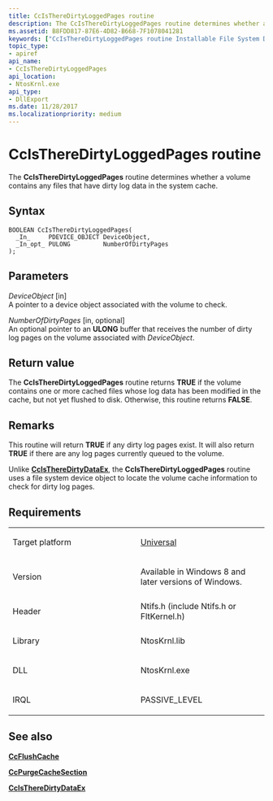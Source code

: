 ```yaml
---
title: CcIsThereDirtyLoggedPages routine
description: The CcIsThereDirtyLoggedPages routine determines whether a volume contains any files that have dirty log data in the system cache.
ms.assetid: B8FDD817-87E6-4D82-B668-7F1078041281
keywords: ["CcIsThereDirtyLoggedPages routine Installable File System Drivers"]
topic_type:
- apiref
api_name:
- CcIsThereDirtyLoggedPages
api_location:
- NtosKrnl.exe
api_type:
- DllExport
ms.date: 11/28/2017
ms.localizationpriority: medium
---
```


# CcIsThereDirtyLoggedPages routine


The **CcIsThereDirtyLoggedPages** routine determines whether a volume contains any files that have dirty log data in the system cache.

Syntax
------

```ManagedCPlusPlus
BOOLEAN CcIsThereDirtyLoggedPages(
  _In_     PDEVICE_OBJECT DeviceObject,
  _In_opt_ PULONG         NumberOfDirtyPages
);
```

Parameters
----------

*DeviceObject* \[in\]  
A pointer to a device object associated with the volume to check.

*NumberOfDirtyPages* \[in, optional\]  
An optional pointer to an **ULONG** buffer that receives the number of dirty log pages on the volume associated with *DeviceObject*.

Return value
------------

The **CcIsThereDirtyLoggedPages** routine returns **TRUE** if the volume contains one or more cached files whose log data has been modified in the cache, but not yet flushed to disk. Otherwise, this routine returns **FALSE**.

Remarks
-------

This routine will return **TRUE** if any dirty log pages exist. It will also return **TRUE** if there are any log pages currently queued to the volume.

Unlike [**CcIsThereDirtyDataEx**](https://msdn.microsoft.com/library/windows/hardware/ff539152), the **CcIsThereDirtyLoggedPages** routine uses a file system device object to locate the volume cache information to check for dirty log pages.

Requirements
------------

<table>
<colgroup>
<col width="50%" />
<col width="50%" />
</colgroup>
<tbody>
<tr class="odd">
<td align="left"><p>Target platform</p></td>
<td align="left"><a href="https://go.microsoft.com/fwlink/p/?linkid=531356" data-raw-source="[Universal](https://go.microsoft.com/fwlink/p/?linkid=531356)">Universal</a></td>
</tr>
<tr class="even">
<td align="left"><p>Version</p></td>
<td align="left"><p>Available in Windows 8 and later versions of Windows.</p></td>
</tr>
<tr class="odd">
<td align="left"><p>Header</p></td>
<td align="left">Ntifs.h (include Ntifs.h or FltKernel.h)</td>
</tr>
<tr class="even">
<td align="left"><p>Library</p></td>
<td align="left">NtosKrnl.lib</td>
</tr>
<tr class="odd">
<td align="left"><p>DLL</p></td>
<td align="left">NtosKrnl.exe</td>
</tr>
<tr class="even">
<td align="left"><p>IRQL</p></td>
<td align="left"><p>PASSIVE_LEVEL</p></td>
</tr>
</tbody>
</table>

## See also


[**CcFlushCache**](https://msdn.microsoft.com/library/windows/hardware/ff539082)

[**CcPurgeCacheSection**](https://msdn.microsoft.com/library/windows/hardware/ff539188)

[**CcIsThereDirtyDataEx**](https://msdn.microsoft.com/library/windows/hardware/ff539152)

 

 






